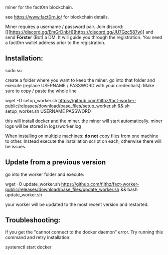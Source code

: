 miner for the fact0rn blockchain.

see https://www.fact0rn.io/ for blockchain details.

Miner requires a username / password pair. Join discord: [[[https://discord.gg/EmGrDnbH](https://discord.gg/JU7Gzc587w)] and send <b>Förster</b> (Bot) a DM. It will guide you through the registration. You need a fact0rn wallet address prior to the registration.
 

<h2>Installation:</h2>
sudo su

create a folder where you want to keep the miner.
go into that folder and execute (replace USERNAME / PASSWORD with your credentials):
Make sure to copy / paste the whole line

wget -O setup_worker.sh https://github.com/filthz/fact-worker-public/releases/download/base_files/setup_worker.sh && sh setup_worker.sh USERNAME PASSWORD

this will install docker and the miner. the miner will start automatically.
miner logs will be stored in logs/worker.log 

When installing on multiple machines: <b>do not</b> copy files from one machine to other. Instead execute the installation script on each, otherwise there will be issues.

<h2>Update from a previous version</h2>
go into the worker folder and execute:

wget -O update_worker.sh https://github.com/filthz/fact-worker-public/releases/download/base_files/update_worker.sh && bash update_worker.sh 

your worker will be updated to the most recent version and restarted.

<h2>Troubleshooting:</h2>
If you get the "cannot connect to the docker daemon" error. Try running this command and retry installation:

systemctl start docker
